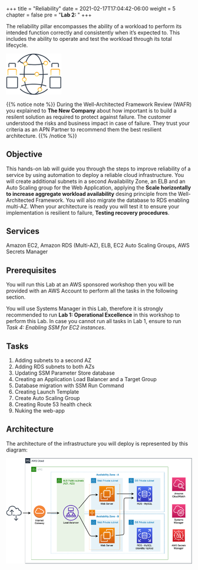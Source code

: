 +++
title = "Reliability"
date = 2021-02-17T17:04:42-06:00
weight = 5
chapter = false
pre = "<b>Lab 2:  </b>"
+++

The reliability pillar encompasses the ability of a workload to perform its intended function correctly and consistently when it’s expected to. This includes the ability to operate and test the workload through its total lifecycle. 

<img src="images/rel.png" alt="drawing" width="150"/>

{{% notice note %}}
During the Well-Architected Framework Review (WAFR) you explained to **The New Company** about how important is to build a resilent solution as required to protect against failure. The customer understood the risks and business impact in case of failure. They trust your criteria as an APN Partner to recommend them the best resilient architecture. 
{{% /notice %}}

## Objective

This hands-on lab will guide you through the steps to improve reliability of a service by using automation to deploy a reliable cloud infrastructure. You will create additional subnets in a second Availability Zone, an ELB and an Auto Scaling group for the Web Application, applying the **Scale horizontally to increase aggregate workload availability** desing principle from the Well-Architected Framework. You will also migrate the database to RDS enabling multi-AZ. When your architecture is ready you will test it to ensure your implementation is resilient to failure, **Testing recovery procedures**.

## Services

Amazon EC2, Amazon RDS (Multi-AZ), ELB, EC2 Auto Scaling Groups, AWS Secrets Manager

## Prerequisites

You will run this Lab at an AWS sponsored workshop then you will be provided with an AWS Account to perform all the tasks in the following section.

You will use Systems Manager in this Lab, therefore it is strongly recommended to run **Lab 1: Operational Excellence** in this workshop to perform this Lab. In case you cannot run all tasks in Lab 1, ensure to run *Task 4: Enabling SSM for EC2 instances*.

## Tasks

1. Adding subnets to a second AZ
2. Adding RDS subnets to both AZs
3. Updating SSM Parameter Store database
4. Creating an Application Load Balancer and a Target Group
5. Database migration with SSM Run Command
6. Creating Launch Template
7. Create Auto Scaling Group
8. Creating Route 53 health check
9. Nuking the web-app

## Architecture

The architecture of the infrastructure you will deploy is represented by this diagram:

<img src="images/Lab2.png" alt="drawing" width="1200"/>

